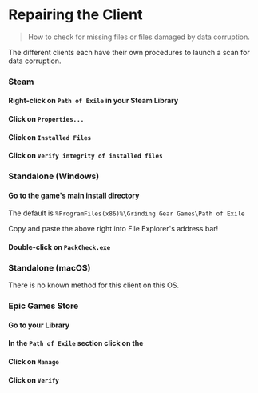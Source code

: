 # Repairing the Client

> How to check for missing files or files damaged by data corruption.

<note>

The different clients each have their own procedures to launch a scan for data corruption.

</note>

### Steam

<steps level="4">

#### Right-click on `Path of Exile` in your Steam Library

#### Click on `Properties...`

#### Click on `Installed Files`

#### Click on `Verify integrity of installed files`

</steps>

### Standalone (Windows)

<steps level="4">

#### Go to the game's main install directory

The default is `%ProgramFiles(x86)%\Grinding Gear Games\Path of Exile`

<tip>

Copy and paste the above right into File Explorer's address bar!

</tip>

#### Double-click on `PackCheck.exe`

</steps>

### Standalone (macOS)

<caution>

There is no known method for this client on this OS.

</caution>

### Epic Games Store

<steps level="4">

#### Go to your Library

#### In the `Path of Exile` section click on the <icon name="i-lucide-ellipsis"></icon>

#### Click on `Manage`

#### Click on `Verify`

</steps>
